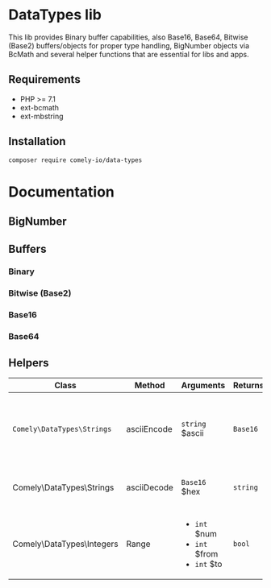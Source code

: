 # DataTypes lib

This lib provides Binary buffer capabilities, also Base16, Base64, Bitwise (Base2) buffers/objects for proper type handling, 
BigNumber objects via BcMath and several helper functions that are essential for libs and apps.

## Requirements

* PHP >= 7.1
* ext-bcmath
* ext-mbstring

## Installation

`composer require comely-io/data-types`

# Documentation

## BigNumber



## Buffers

### Binary

### Bitwise (Base2)

### Base16

### Base64

## Helpers

Class | Method | Arguments | Returns | Description
--- | --- | --- | --- | ---
`Comely\DataTypes\Strings` | asciiEncode | `string` $ascii | `Base16` | Encodes ASCII string (ISO-8859 or Windows 1252 charset) into Hexadecimal (Base16) representation
Comely\DataTypes\Strings | asciiDecode | `Base16` $hex | `string` | Decodes Hexadecimal/Base16 object and returns ASCII string
Comely\DataTypes\Integers | Range | <ul><li>`int` $num</li><li>`int` $from</li><li>`int` $to</li></ul> | `bool` | Checks if first argument is a number within second and third argument





